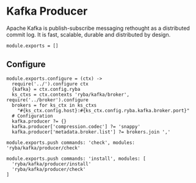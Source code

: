 
# Kafka Producer

Apache Kafka is publish-subscribe messaging rethought as a distributed commit
log. It is fast, scalable, durable and distributed by design.

    module.exports = []

## Configure

    module.exports.configure = (ctx) ->
      require('../').configure ctx
      {kafka} = ctx.config.ryba
      ks_ctxs = ctx.contexts 'ryba/kafka/broker', require('../broker').configure
      brokers = for ks_ctx in ks_ctxs
        "#{ks_ctx.config.host}:#{ks_ctx.config.ryba.kafka.broker.port}"
      # Configuration
      kafka.producer ?= {}
      kafka.producer['compression.codec'] ?= 'snappy'
      kafka.producer['metadata.broker.list'] ?= brokers.join ','

    module.exports.push commands: 'check', modules: 'ryba/kafka/producer/check'

    module.exports.push commands: 'install', modules: [
      'ryba/kafka/producer/install'
      'ryba/kafka/producer/check'
    ]
